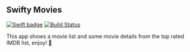 ## Swifty Movies
[![Swift badge](https://img.shields.io/badge/Language-Swift-orange)](https://img.shields.io/badge/Language-Swift-orange)
[![Build Status](https://travis-ci.com/ivanornes/SwiftyMovies.svg?branch=develop)](https://travis-ci.com/ivanornes/SwiftyMovies)

This app shows a movie list and some movie details from the top rated IMDB list, enjoy! 🎥



